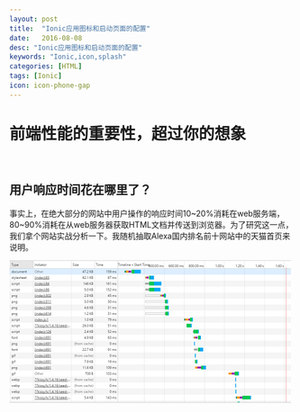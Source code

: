 ```yaml
---
layout: post
title:  "Ionic应用图标和启动页面的配置"
date:   2016-08-08
desc: "Ionic应用图标和启动页面的配置"
keywords: "Ionic,icon,splash"
categories: [HTML]
tags: [Ionic]
icon: icon-phone-gap
---
```


前端性能的重要性，超过你的想象
==============================

 

用户响应时间花在哪里了？
------------------------

事实上，在绝大部分的网站中用户操作的响应时间10\~20%消耗在web服务端，80\~90%消耗在从web服务器获取HTML文档并传送到浏览器。为了研究这一点，我们拿个网站实战分析一下。我随机抽取Alexa国内排名前十网站中的天猫首页来说明。

![](../static/img/blog/performance/tmall2.png)
